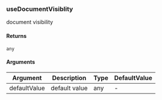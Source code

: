 ### useDocumentVisiblity

document visibility

#### Returns
`any`

#### Arguments
|Argument|Description|Type|DefaultValue|
|---|---|---|---|
|defaultValue|default value|any |-|